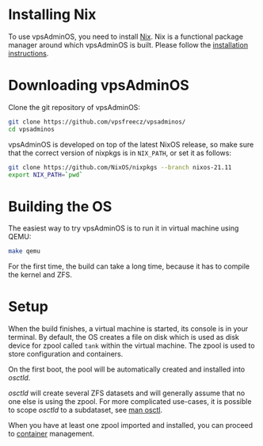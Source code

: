 # Installing Nix
To use vpsAdminOS, you need to install [Nix]. Nix is
a functional package manager around which vpsAdminOS is built. Please follow
the [installation instructions][install-nix].

# Downloading vpsAdminOS
Clone the git repository of vpsAdminOS:

```bash
git clone https://github.com/vpsfreecz/vpsadminos/
cd vpsadminos
```

vpsAdminOS is developed on top of the latest NixOS release, so make sure that
the correct version of nixpkgs is in `NIX_PATH`, or set it as follows:

```bash
git clone https://github.com/NixOS/nixpkgs --branch nixos-21.11
export NIX_PATH=`pwd`
```

# Building the OS
The easiest way to try vpsAdminOS is to run it in virtual machine using QEMU:

```bash
make qemu
```

For the first time, the build can take a long time, because it has to compile
the kernel and ZFS.

# Setup
When the build finishes, a virtual machine is started, its console is in your
terminal. By default, the OS creates a file on disk which is used as disk device
for zpool called `tank` within the virtual machine. The zpool is used to store
configuration and containers.

On the first boot, the pool will be automatically created and installed into
*osctld*.

*osctld* will create several ZFS datasets and will generally assume that no one
else is using the zpool. For more complicated use-cases, it is possible to scope
*osctld* to a subdataset, see [man osctl].

When you have at least one zpool imported and installed, you can proceed
to [container](containers.md) management.

[Nix]: https://nixos.org/nix/
[install-nix]: https://nixos.org/nix/download.html
[nixpkgs]: https://nixos.org/nixpkgs/
[man osctl]: https://man.vpsadminos.org/man8/osctl.8.html
